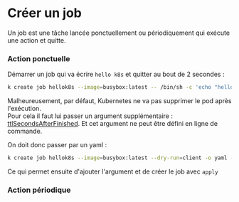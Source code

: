 # Créer un job

Un job est une tâche lancée ponctuellement ou périodiquement qui exécute une action et quitte.

### Action ponctuelle

Démarrer un job qui va écrire `hello k8s` et quitter au bout de 2 secondes :

```bash
k create job hellok8s --image=busybox:latest -- /bin/sh -c 'echo "hello k8s"; sleep 2;'
```

Malheureusement, par défaut, Kubernetes ne va pas supprimer le pod après l'exécution.  
Pour cela il faut lui passer un argument supplémentaire : [ttlSecondsAfterFinished](https://kubernetes.io/docs/concepts/workloads/controllers/job/#ttl-mechanism-for-finished-jobs). Et cet argument ne peut être défini en ligne de commande.

On doit donc passer par un yaml :

```bash
k create job hellok8s --image=busybox:latest --dry-run=client -o yaml -- /bin/sh -c 'echo "hello k8s"; sleep 2;'
```

Ce qui permet ensuite d'ajouter l'argument et de créer le job avec `apply`

### Action périodique

